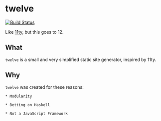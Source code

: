 # twelve

[![Build Status](https://travis-ci.org/ocramz/twelve.png)](https://travis-ci.org/ocramz/twelve)

Like [11ty](https://www.11ty.dev/), but this goes to 12.

## What

`twelve` is a small and very simplified static site generator, inspired by 11ty.

## Why

`twelve` was created for these reasons:

    * Modularity
    
    * Betting on Haskell
    
    * Not a JavaScript Framework
